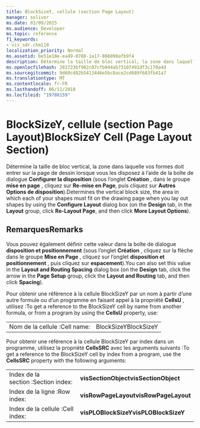```yaml
---
title: BlockSizeY, cellule (section Page Layout)
manager: soliver
ms.date: 03/09/2015
ms.audience: Developer
ms.topic: reference
f1_keywords:
- vis_sdr.chm110
localization_priority: Normal
ms.assetid: be51e18e-ea49-0788-1a17-866090afb9f4
description: Détermine la taille de bloc vertical, la zone dans laquelle vos formes doit entrer sur la page de dessin lorsque vous les disposez à l’aide de la boîte de dialogue Configurer la disposition (sous l’onglet Création, dans le groupe mise en page, cliquez sur Re-mise en Page, puis cliquez sur autres Options de mise en page).
ms.openlocfilehash: 283723bf902c07cfb044ab73107491df3c170a4d
ms.sourcegitcommit: 9d60cd82b5413446e5bc8ace2cd689f683fb41a7
ms.translationtype: MT
ms.contentlocale: fr-FR
ms.lasthandoff: 06/11/2018
ms.locfileid: "19788159"
---
```

# <a name="blocksizey-cell-page-layout-section"></a><span data-ttu-id="8eb0c-103">BlockSizeY, cellule (section Page Layout)</span><span class="sxs-lookup"><span data-stu-id="8eb0c-103">BlockSizeY Cell (Page Layout Section)</span></span>

<span data-ttu-id="8eb0c-104">Détermine la taille de bloc vertical, la zone dans laquelle vos formes doit entrer sur la page de dessin lorsque vous les disposez à l’aide de la boîte de dialogue **Configurer la disposition** (sous l’onglet **Création** , dans le groupe **mise en page** , cliquez sur **Re-mise en Page**, puis cliquez sur **Autres Options de disposition**).</span><span class="sxs-lookup"><span data-stu-id="8eb0c-104">Determines the vertical block size, the area in which each of your shapes must fit on the drawing page when you lay out shapes by using the **Configure Layout** dialog box (on the **Design** tab, in the **Layout** group, click **Re-Layout Page**, and then click **More Layout Options**).</span></span>
  
## <a name="remarks"></a><span data-ttu-id="8eb0c-105">Remarques</span><span class="sxs-lookup"><span data-stu-id="8eb0c-105">Remarks</span></span>

<span data-ttu-id="8eb0c-106">Vous pouvez également définir cette valeur dans la boîte de dialogue **disposition et positionnement** (sous l’onglet **Création** , cliquez sur la flèche dans le groupe **Mise en Page** , cliquez sur l’onglet **disposition et positionnement** , puis cliquez sur **espacement**).</span><span class="sxs-lookup"><span data-stu-id="8eb0c-106">You can also set this value in the **Layout and Routing Spacing** dialog box (on the **Design** tab, click the arrow in the **Page Setup** group, click the **Layout and Routing** tab, and then click **Spacing**).</span></span>
  
<span data-ttu-id="8eb0c-107">Pour obtenir une référence à la cellule BlockSizeY par un nom à partir d’une autre formule ou d’un programme en faisant appel à la propriété **CellsU** , utilisez :</span><span class="sxs-lookup"><span data-stu-id="8eb0c-107">To get a reference to the BlockSizeY cell by name from another formula, or from a program by using the **CellsU** property, use:</span></span> 
  
|||
|:-----|:-----|
| <span data-ttu-id="8eb0c-108">Nom de la cellule :</span><span class="sxs-lookup"><span data-stu-id="8eb0c-108">Cell name:</span></span>  <br/> | <span data-ttu-id="8eb0c-109">BlockSizeY</span><span class="sxs-lookup"><span data-stu-id="8eb0c-109">BlockSizeY</span></span>  <br/> |
   
<span data-ttu-id="8eb0c-110">Pour obtenir une référence à la cellule BlockSizeY par index dans un programme, utilisez la propriété **CellsSRC** avec les arguments suivants :</span><span class="sxs-lookup"><span data-stu-id="8eb0c-110">To get a reference to the BlockSizeY cell by index from a program, use the **CellsSRC** property with the following arguments:</span></span> 
  
|||
|:-----|:-----|
| <span data-ttu-id="8eb0c-111">Index de la section :</span><span class="sxs-lookup"><span data-stu-id="8eb0c-111">Section index:</span></span>  <br/> |<span data-ttu-id="8eb0c-112">**visSectionObject**</span><span class="sxs-lookup"><span data-stu-id="8eb0c-112">**visSectionObject**</span></span> <br/> |
| <span data-ttu-id="8eb0c-113">Index de la ligne :</span><span class="sxs-lookup"><span data-stu-id="8eb0c-113">Row index:</span></span>  <br/> |<span data-ttu-id="8eb0c-114">**visRowPageLayout**</span><span class="sxs-lookup"><span data-stu-id="8eb0c-114">**visRowPageLayout**</span></span> <br/> |
| <span data-ttu-id="8eb0c-115">Index de la cellule :</span><span class="sxs-lookup"><span data-stu-id="8eb0c-115">Cell index:</span></span>  <br/> |<span data-ttu-id="8eb0c-116">**visPLOBlockSizeY**</span><span class="sxs-lookup"><span data-stu-id="8eb0c-116">**visPLOBlockSizeY**</span></span> <br/> |
   

